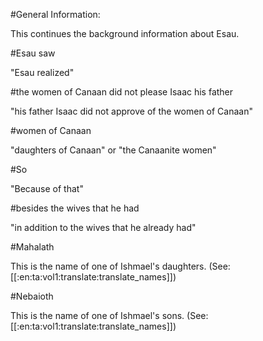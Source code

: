 #General Information:

This continues the background information about Esau.

#Esau saw

"Esau realized"

#the women of Canaan did not please Isaac his father

"his father Isaac did not approve of the women of Canaan"

#women of Canaan

"daughters of Canaan" or "the Canaanite women"

#So

"Because of that"

#besides the wives that he had

"in addition to the wives that he already had"

#Mahalath

This is the name of one of Ishmael's daughters. (See: [[:en:ta:vol1:translate:translate_names]])

#Nebaioth

This is the name of one of Ishmael's sons. (See: [[:en:ta:vol1:translate:translate_names]])